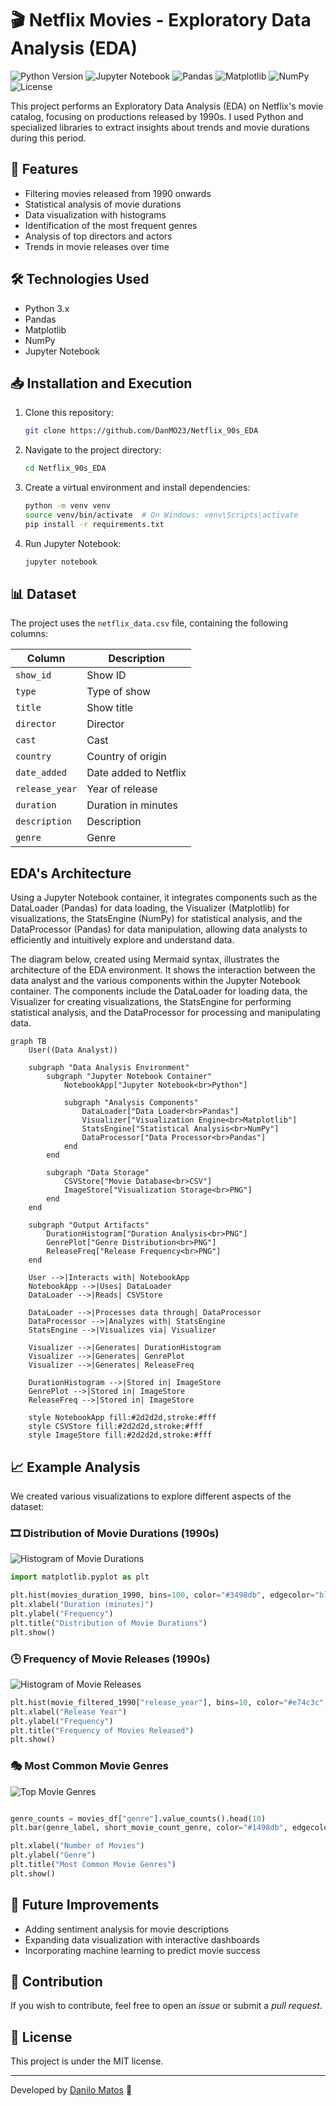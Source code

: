 # 🎬 Netflix Movies - Exploratory Data Analysis (EDA)
![Python Version](https://img.shields.io/badge/python-3.x-blue.svg)
![Jupyter Notebook](https://img.shields.io/badge/Jupyter-Notebook-orange.svg)
![Pandas](https://img.shields.io/badge/Pandas-Data%20Analysis-yellow.svg)
![Matplotlib](https://img.shields.io/badge/Matplotlib-Visualization-red.svg)
![NumPy](https://img.shields.io/badge/NumPy-Array%20Processing-blue.svg)
![License](https://img.shields.io/badge/License-MIT-blue.svg)


This project performs an Exploratory Data Analysis (EDA) on Netflix's movie catalog, focusing on productions released by 1990s. I used Python and specialized libraries to extract insights about trends and movie durations during this period.

## 📌 Features
- Filtering movies released from 1990 onwards
- Statistical analysis of movie durations
- Data visualization with histograms
- Identification of the most frequent genres
- Analysis of top directors and actors
- Trends in movie releases over time

## 🛠️ Technologies Used
- Python 3.x
- Pandas
- Matplotlib
- NumPy
- Jupyter Notebook

## 📥 Installation and Execution
1. Clone this repository:
   ```sh
   git clone https://github.com/DanMO23/Netflix_90s_EDA
   ```
2. Navigate to the project directory:
   ```sh
   cd Netflix_90s_EDA
   ```
3. Create a virtual environment and install dependencies:
   ```sh
   python -m venv venv
   source venv/bin/activate  # On Windows: venv\Scripts\activate
   pip install -r requirements.txt
   ```
4. Run Jupyter Notebook:
   ```sh
   jupyter notebook
   ```

## 📊 Dataset
The project uses the `netflix_data.csv` file, containing the following columns:

| Column | Description |
|--------|-------------|
| `show_id` | Show ID |
| `type` | Type of show |
| `title` | Show title |
| `director` | Director |
| `cast` | Cast |
| `country` | Country of origin |
| `date_added` | Date added to Netflix |
| `release_year` | Year of release |
| `duration` | Duration in minutes |
| `description` | Description |
| `genre` | Genre |


## EDA's Architecture
Using a Jupyter Notebook container, it integrates components such as the DataLoader (Pandas) for data loading, the Visualizer (Matplotlib) for visualizations, the StatsEngine (NumPy) for statistical analysis, and the DataProcessor (Pandas) for data manipulation, allowing data analysts to efficiently and intuitively explore and understand data.

The diagram below, created using Mermaid syntax, illustrates the architecture of the EDA environment. It shows the interaction between the data analyst and the various components within the Jupyter Notebook container. The components include the DataLoader for loading data, the Visualizer for creating visualizations, the StatsEngine for performing statistical analysis, and the DataProcessor for processing and manipulating data.

```mermaid
graph TB
    User((Data Analyst))

    subgraph "Data Analysis Environment"
        subgraph "Jupyter Notebook Container"
            NotebookApp["Jupyter Notebook<br>Python"]
            
            subgraph "Analysis Components"
                DataLoader["Data Loader<br>Pandas"]
                Visualizer["Visualization Engine<br>Matplotlib"]
                StatsEngine["Statistical Analysis<br>NumPy"]
                DataProcessor["Data Processor<br>Pandas"]
            end
        end

        subgraph "Data Storage"
            CSVStore["Movie Database<br>CSV"]
            ImageStore["Visualization Storage<br>PNG"]
        end
    end

    subgraph "Output Artifacts"
        DurationHistogram["Duration Analysis<br>PNG"]
        GenrePlot["Genre Distribution<br>PNG"]
        ReleaseFreq["Release Frequency<br>PNG"]
    end

    User -->|Interacts with| NotebookApp
    NotebookApp -->|Uses| DataLoader
    DataLoader -->|Reads| CSVStore
    
    DataLoader -->|Processes data through| DataProcessor
    DataProcessor -->|Analyzes with| StatsEngine
    StatsEngine -->|Visualizes via| Visualizer
    
    Visualizer -->|Generates| DurationHistogram
    Visualizer -->|Generates| GenrePlot
    Visualizer -->|Generates| ReleaseFreq
    
    DurationHistogram -->|Stored in| ImageStore
    GenrePlot -->|Stored in| ImageStore
    ReleaseFreq -->|Stored in| ImageStore

    style NotebookApp fill:#2d2d2d,stroke:#fff
    style CSVStore fill:#2d2d2d,stroke:#fff
    style ImageStore fill:#2d2d2d,stroke:#fff
```

## 📈 Example Analysis
We created various visualizations to explore different aspects of the dataset:

### 🎞️ Distribution of Movie Durations (1990s)
![Histogram of Movie Durations](images/duration_histogram.png)

```python
import matplotlib.pyplot as plt

plt.hist(movies_duration_1990, bins=100, color="#3498db", edgecolor="black", alpha=0.7)
plt.xlabel("Duration (minutes)")
plt.ylabel("Frequency")
plt.title("Distribution of Movie Durations")
plt.show()
```

### 🕒 Frequency of Movie Releases (1990s)
![Histogram of Movie Releases](images/release_frequency.png)

```python
plt.hist(movie_filtered_1990["release_year"], bins=10, color="#e74c3c", edgecolor="black", alpha=0.7)
plt.xlabel("Release Year")
plt.ylabel("Frequency")
plt.title("Frequency of Movies Released")
plt.show()
```

### 🎭 Most Common Movie Genres
![Top Movie Genres](images/genre_barplot.png)

```python

genre_counts = movies_df["genre"].value_counts().head(10)
plt.bar(genre_label, short_movie_count_genre, color="#1498db", edgecolor="black", alpha=0.7)

plt.xlabel("Number of Movies")
plt.ylabel("Genre")
plt.title("Most Common Movie Genres")
plt.show()
```


## 🚀 Future Improvements
- Adding sentiment analysis for movie descriptions
- Expanding data visualization with interactive dashboards
- Incorporating machine learning to predict movie success

## 🤝 Contribution
If you wish to contribute, feel free to open an *issue* or submit a *pull request*.

## 📜 License
This project is under the MIT license.

---
Developed by [Danilo Matos](https://github.com/DanMO23) 🚀

